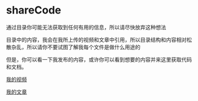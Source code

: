 # shareCode

通过目录你可能无法获取到任何有用的信息，所以请尽快放弃这种想法

目录中的内容，我会在我所上传的视频和文章中引用，所以目录结构和内容相对松散杂乱，所以请你不要试图了解我每个文件是做什么用途的

但是，你可以看一下我发布的内容，或许你可以看到想要的内容并来这里获取代码和文档。

[我的视频](https://space.bilibili.com/180066114/video)

[我的文章](https://space.bilibili.com/180066114/article)